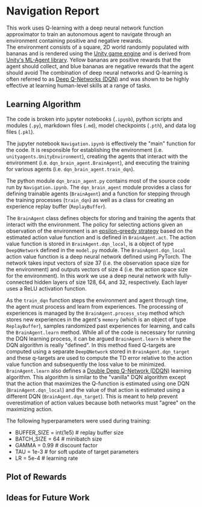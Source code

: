 # Navigation Report

This work uses Q-learning with a deep neural network function approximator to train an autonomous agent to navigate through an environment containing positive and negative rewards.  
The environment consists of a square, 2D world randomly populated with bananas and is rendered using the [Unity game engine](https://unity.com/) and is derived from [Unity's ML-Agent library](https://github.com/Unity-Technologies/ml-agents). Yellow bananas are positive rewards that the agent should collect, and blue bananas are negative rewards that the agent should avoid
The combination of deep neural networks and Q-learning is often referred to as [Deep Q-Networks (DQN)](https://www.nature.com/articles/nature14236?wm=book_wap_0005) and was shown to be highly effective at learning human-level skills at a range of tasks.

## Learning Algorithm

The code is broken into jupyter notebooks (`.ipynb`), python scripts and modules (`.py`), markdown files (`.md`), model checkpoints (`.pth`), and data log files (`.pkl`). 

The jupyter notebook `Navigation.ipynb` is effectively the "main" function for the code. It is responsible for establishing the environment (i.e. `unityagents.UnityEnvironment`), creating the agents that interact with the environment (i.e. `dqn_brain_agent.BrainAgent`), and executing the training for various agents (i.e. `dqn_brain_agent.train_dqn`). 

The python module `dqn_brain_agent.py` contains most of the source code run by `Navigation.ipynb`. The `dqn_brain_agent` module provides a class for defining trainable agents (`BrainAgent`) and a function for stepping through the training processes (`train_dqn`) as well as a class for creating an experience replay buffer (`ReplayBuffer`). 

The `BrainAgent` class defines objects for storing and training the agents that interact with the environment. The policy for selecting actions given an observation of the environment is an [epsilon-greedy strategy](https://en.wikipedia.org/wiki/Multi-armed_bandit#Semi-uniform_strategies) based on the estimated action value function and is defined in `BrainAgent.act`. The action value function is stored in `BrainAgent.dqn_local`, is a object of type `DeepQNetwork` defined in the `model.py` module. The `BrainAgent.dqn_local` action value function is a deep neural network defined using PyTorch. The network takes input vectors of size 37 (i.e. the observation space size for the environment) and outputs vectors of size 4 (i.e. the action space size for the environment). In this work we use a deep neural network with fully-connected hidden layers of size 128, 64, and 32, respectively. Each layer uses a ReLU activation function.

As the `train_dqn` function steps the environment and agent through time, the agent must process and learn from experiences. The processing of experiences is managed by the `BrainAgent.process_step` method which stores new experiences in the agent's `memory` (which is an object of type `ReplayBuffer`), samples randomized past experiences for learning, and calls the `BrainAgent.learn` method. While all of the code is necessary for running the DQN learning process, it can be argued `BrainAgent.learn` is where the DQN algorithm is really "defined". In this method fixed Q-targets are computed using a separate `DeepQNetwork` stored in `BrainAgent.dqn_target` and these q-targets are used to compute the TD error relative to the action value function and subsequently the loss value to be minimized. 
`BrainAgent.learn` also defines a [Double Deep Q-Network (DDQN)](https://arxiv.org/abs/1509.06461) learning algorithm. This algorithm is similar to the "vanilla" DQN algorithm except that the action that maximizes the Q-function is estimated using one DQN (`BrainAgent.dqn_local`) and the value of that action is estimated using a different DQN (`BrainAgent.dqn_target`). This is meant to help prevent overestimation of action values because both networks must "agree" on the maximizing action.

The following hyperparameters were used during training:

+ BUFFER_SIZE = int(1e5)  # replay buffer size
+ BATCH_SIZE = 64         # minibatch size
+ GAMMA = 0.99            # discount factor
+ TAU = 1e-3              # for soft update of target parameters
+ LR = 5e-4               # learning rate 

## Plot of Rewards

## Ideas for Future Work